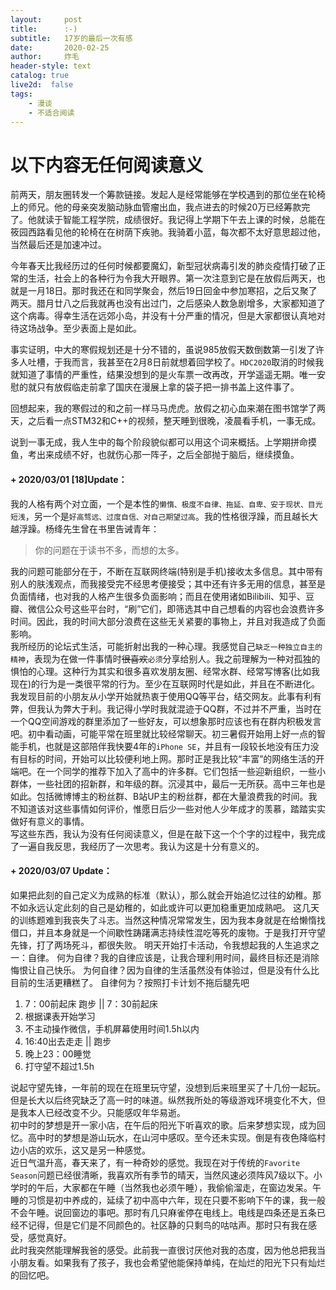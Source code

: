 ```yaml
---
layout:     post
title:      :-)
subtitle:   17岁的最后一次有感
date:       2020-02-25
author:     炸毛
header-style: text
catalog: true
live2d:  false
tags:
    - 漫谈
    - 不适合阅读
---
```

# 以下内容无任何阅读意义
前两天，朋友圈转发一个筹款链接。发起人是经常能够在学校遇到的那位坐在轮椅上的师兄。他的母亲突发脑动脉血管瘤出血，我点进去的时候20万已经筹款完了。他就读于智能工程学院，成绩很好。我记得上学期下午去上课的时候，总能在筱园西路看见他的轮椅在在树荫下疾驰。我骑着小蓝，每次都不太好意思超过他，当然最后还是加速冲过。

今年春天比我经历过的任何时候都要魔幻，新型冠状病毒引发的肺炎疫情打破了正常的生活，社会上的各种行为令我大开眼界。第一次注意到它是在放假后两天，也就是一月18日。那时我还在和同学聚会，然后19日回金中参加寒招，之后又聚了两天。腊月廿八之后我就再也没有出过门，之后感染人数急剧增多，大家都知道了这个病毒。得幸生活在远郊小岛，并没有十分严重的情况，但是大家都很认真地对待这场战争。至少表面上是如此。

事实证明，中大的寒假规划还是十分不错的，虽说985放假天数倒数第一引发了许多人吐槽，于我而言，我甚至在2月8日前就想着回学校了。`HDC2020`取消的时候我就知道了事情的严重性，结果没想到的是火车票一改再改，开学遥遥无期。唯一安慰的就只有放假临走前拿了国庆在漫展上拿的袋子把一排书盖上这件事了。

回想起来，我的寒假过的和之前一样马马虎虎。放假之初心血来潮在图书馆学了两天，之后看一点STM32和C++的视频，整天睡到很晚，凌晨看手机，一事无成。

说到一事无成，我人生中的每个阶段貌似都可以用这个词来概括。上学期拼命摸鱼，考出来成绩不好，也就伤心那一阵子，之后全部抛于脑后，继续摸鱼。  
#### \+ 2020/03/01 [18]Update：  
我的人格有两个对立面，一个是本性的`懒惰、极度不自律、拖延、自卑、安于现状、目光短浅`，另一个是`好高骛远、过度自信、对自己期望过高`。我的性格很浮躁，而且越长大越浮躁。杨绛先生曾在书里告诫青年：
>你的问题在于读书不多，而想的太多。

我的问题可能部分在于，不断在互联网终端(特别是手机)接收太多信息。其中带有别人的肤浅观点，而我接受完不经思考便接受；其中还有许多无用的信息，甚至是负面情绪，也对我的人格产生很多负面影响；而且在使用诸如Bilibili、知乎、豆瓣、微信公众号这些平台时，“刷”它们，即筛选其中自己想看的内容也会浪费许多时间。因此，我的时间大部分浪费在这些无关紧要的事物上，并且对我造成了负面影响。  
我所经历的论坛式生活，可能折射出我的一种心理。我感觉自己`缺乏一种独立自主的精神`，表现为在做一件事情时~~很喜欢~~`必须`分享给别人。我之前理解为一种对孤独的惧怕的心理。这种行为其实和很多喜欢发朋友圈、经常水群、经常写博客(比如我现在)的行为是一类很平常的行为。至少在互联网时代是如此，并且在不断进化。我发现目前的小朋友从小学开始就热衷于使用QQ等平台，结交网友。此事有利有弊，但我认为弊大于利。我记得小学时我就混迹于QQ群，不过并不严重，当时在一个QQ空间游戏的群里添加了一些好友，可以想象那时应该也有在群内积极发言吧。初中看动画，可能平常在班里就比较经常聊天。初三暑假开始用上好一点的智能手机，也就是这部陪伴我快要4年的`iPhone SE`，并且有一段较长地没有压力没有目标的时间，开始可以比较便利地上网。那时正是我比较“丰富”的网络生活的开端吧。在一个同学的推荐下加入了高中的许多群。它们包括一些迎新组织，一些小群体，一些社团的招新群，和年级的群。沉浸其中，最后一无所获。高中三年也是如此。包括微博博主的粉丝群、B站UP主的粉丝群，都在大量浪费我的时间。我不知道该对这些事情如何评价，惟愿日后少一些对他人少年成才的羡慕，踏踏实实做好有意义的事情。  
写这些东西，我认为没有任何阅读意义，但是在敲下这一个个字的过程中，我完成了一遍自我反思，我经历了一次思考。我认为这是十分有意义的。
#### \+ 2020/03/07 Update： 
如果把此刻的自己定义为成熟的标准（默认），那么就会开始追忆过往的幼稚。那不如永远认定此刻的自己是幼稚的，如此或许可以更加稳重更加成熟吧。
这几天的训练题难到我丧失了斗志。当然这种情况常常发生，因为我本身就是在给懒惰找借口，并且本身就是一个间歇性踌躇满志持续性混吃等死的废物。于是我打开守望先锋，打了两场死斗，都很失败。
明天开始打卡活动，令我想起我的人生追求之一：自律。
何为自律？我的自律应该是，让我合理利用时间，最终目标还是消除悔恨让自己快乐。
为何自律？因为自律的生活虽然没有体验过，但是没有什么比目前的生活更糟糕了。
自律何为？按照打卡计划不拖后腿先吧
1. 7：00前起床 跑步 \|\| 7：30前起床
2. 根据课表开始学习
3. 不主动操作微信，手机屏幕使用时间1.5h以内
4. 16:40出去走走 \|\| 跑步
5. 晚上23：00睡觉
6. 打守望不超过1.5h  

说起守望先锋，一年前的现在在班里玩守望，没想到后来班里买了十几份一起玩。但是长大以后终究缺乏了高一时的味道。纵然我所处的等级游戏环境变化不大，但是我本人已经改变不少。只能感叹年华易逝。   
初中时的梦想是开一家小店，在午后的阳光下听喜欢的歌。后来梦想实现，成为回忆。高中时的梦想是游山玩水，在山河中感叹。至今还未实现。倒是有夜色降临村边小店的欢乐，这又是另一种感觉。   
近日气温升高，春天来了，有一种奇妙的感觉。我现在对于传统的`Favorite Season`问题已经很清晰，我喜欢所有季节的晴天，当然风速必须阵风7级以下。小学时的午后，大家都在午睡（当然我也必须午睡），我偷偷溜走，在窗边发呆。午睡的习惯是初中养成的，延续了初中高中六年，现在只要不影响下午的课，我一般不会午睡。说回窗边的事吧。那时有几只麻雀停在电线上。电线是四条还是五条已经不记得，但是它们是不同颜色的。社区静的只剩鸟的咕咕声。那时只有我在感受，感觉真好。   
此时我突然能理解我爸的感受。此前我一直很讨厌他对我的态度，因为他总把我当小朋友看。如果我有了孩子，我也会希望他能保持单纯，在灿烂的阳光下只有灿烂的回忆吧。